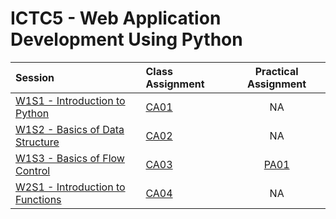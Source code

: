 # ICTC5 - Web Application Development Using Python 

| Session                                      | Class Assignment        |  Practical Assignment   |
| :------------------------------------------- | :---------------------- | :---------------------: |
| [W1S1 - Introduction to Python](./W1/S1/)    | [CA01](./W1/S1/CA01.md) |           NA            |
| [W1S2 - Basics of Data Structure](./W1/S2/)  | [CA02](./W1/S2/CA02.md) |           NA            |
| [W1S3 - Basics of Flow Control](./W1/S3/)    | [CA03](./W1/S3/CA03.md) | [PA01](./W1/S3/PA01.md) |
| [W2S1 - Introduction to Functions](./W2/S1/) | [CA04](./W2/S1/CA04.md) |           NA            |
